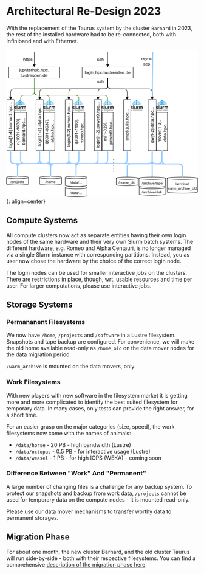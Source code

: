 # Architectural Re-Design 2023

With the replacement of the Taurus system by the cluster `Barnard` in 2023,
the rest of the installed hardware had to be re-connected, both with
Infiniband and with Ethernet.

![Architecture overview 2023](../jobs_and_resources/misc/architecture_2023.png)
{: align=center}

## Compute Systems

All compute clusters now act as separate entities having their own
login nodes of the same hardware and their very own Slurm batch systems. The different hardware,
e.g. Romeo and Alpha Centauri, is no longer managed via a single Slurm instance with
corresponding partitions. Instead, you as user now chose the hardware by the choice of the
correct login node.

The login nodes can be used for smaller interactive jobs on the clusters. There are
restrictions in place, though, wrt. usable resources and time per user. For larger
computations, please use interactive jobs.

## Storage Systems

### Permananent Filesystems

We now have `/home`, `/projects` and `/software` in a Lustre filesystem. Snapshots
and tape backup are configured. For convenience, we will make the old home available
read-only as `/home_old` on the data mover nodes for the data migration period.

`/warm_archive` is mounted on the data movers, only.

### Work Filesystems

With new players with new software in the filesystem market it is getting more and more
complicated to identify the best suited filesystem for temporary data. In many cases,
only tests can provide the right answer, for a short time.

For an easier grasp on the major categories (size, speed), the work filesystems now come
with the names of animals:

* `/data/horse` - 20 PB - high bandwidth (Lustre)
* `/data/octopus` - 0.5 PB - for interactive usage (Lustre)
* `/data/weasel` - 1 PB - for high IOPS (WEKA)  - coming soon

### Difference Between "Work" And "Permanent"

A large number of changing files is a challenge for any backup system. To protect
our snapshots and backup from work data,
`/projects` cannot be used for temporary data on the compute nodes - it is mounted read-only.

Please use our data mover mechanisms to transfer worthy data to permanent
storages.

## Migration Phase

For about one month, the new cluster Barnard, and the old cluster Taurus
will run side-by-side - both with their respective filesystems. You can find a comprehensive
[description of the migration phase here](migration_2023.md).
